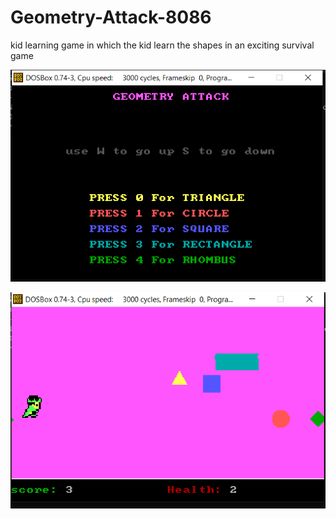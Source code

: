 # Geometry-Attack-8086
kid learning game in which the kid learn the shapes in an exciting survival game

![](images/game_interfacePNG.PNG)

![](images/In_Game.PNG)
